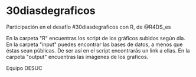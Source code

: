 # 30diasdegraficos
Participación en el desafío #30diasdegraficos con R, de @R4DS_es

En la carpeta "R" encuentras los script de los gráficos subidos según día.
En la carpeta "input" puedes encontrar las bases de datos, a menos que éstas sean públicas. De ser así en el script encontrarás un link a ellas.
En la carpeta "output" encuentras las imágenes de los graficos.

Equipo DESUC

